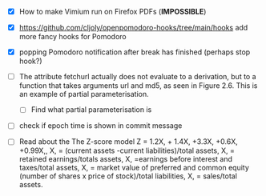- [x] How to make Vimium run on Firefox PDFs (**IMPOSSIBLE**)
- [x] https://github.com/cljoly/openpomodoro-hooks/tree/main/hooks add more fancy hooks for Pomodoro 
- [x] popping Pomodoro notification after break has finished (perhaps stop hook?)
- [ ] The attribute fetchurl actually does not evaluate to a derivation, but to a function that takes arguments url and md5, as seen in Figure 2.6. This is an example of partial parameterisation. 
	- [ ] Find what partial parameterisation is
- [ ] check if epoch time is shown in commit message
- [ ] Read about the The Z-score model 
	Z = 1.2X, + 1.4X, +3.3X, +0.6X, +0.99X,,
		X, = (current assets -current liabilities)/total assets,
		X, = retained earnings/totals assets,
		X, =earnings before interest and taxes/total assets,
		X, = market value of preferred and common equity (number of shares x price
		of stock)/total liabilities,
		X, = sales/total assets.
	